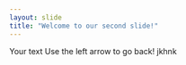 ```yaml
---
layout: slide
title: "Welcome to our second slide!"
---
```

Your text
Use the left arrow to go back!
jkhnk
